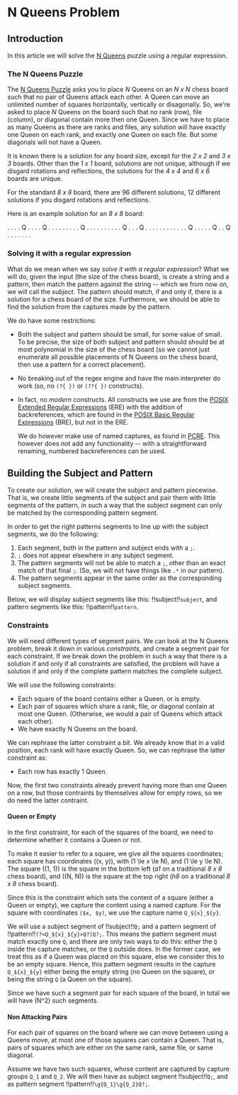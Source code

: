 # N Queens Problem

<!-- %%% include: chess_board -->

## Introduction

In this article we will solve the [N Queens](#wiki:Eight_queens_puzzle) puzzle
using a regular expression.

### The N Queens Puzzle

The [N Queens Puzzle](#wiki:Eight_queens_puzzle) asks you to place
*N* Queens on an *N x N* chess board such that no pair of Queens
attack each other. A Queen can move an unlimited number of squares
horizontally, vertically or disagonally. So, we're asked to place
*N* Queens on the board such that no rank (row), file (column), or 
diagonal contain more then one Queen. Since we have to place as many
Queens as there are ranks and files, any solution will have exactly
one Queen on each rank, and exactly one Queen on each file. But some
diagonals will not have a Queen.

It is known there is a solution for any board size, except for the
*2 x 2* and *3 x 3* boards. Other than the *1 x 1* board, solutions
are not unique, although if we disgard rotations and reflections,
the solutions for the *4 x 4* and *6 x 6* boards are unique.

For the standard *8 x 8* board, there are 96 different solutions,
12 different solutions if you disgard rotations and reflections.

Here is an example solution for an *8 x 8* board:

<div class = "chess-board">
. . . . Q . . .
. Q . . . . . .
. . . Q . . . .
. . . . . . Q .
. . Q . . . . .
. . . . . . . Q
. . . . . Q . .
Q . . . . . . .
</div>


### Solving it with a regular expression

What do we mean when we say *solve it with a regular expression*?
What we will do, given the input (the size of the chess board), is
create a string and a pattern, then match the pattern against the
string -- which we from now on, we will call the *subject*.
The pattern should match, if and only if, there is a solution
for a chess board of the size. Furthermore, we should be able to
find the solution from the captures made by the pattern.

We do have some restrictions:

* Both the subject and pattern should be small, for some value of small.
  To be precise, the size of both subject and pattern should should be
  at most polynomial in the size of the chess board (so we cannot just
  enumerate all possible placements of N Queens on the chess board, then
  use a pattern for a correct placement).

* No breaking out of the regex engine and have the main interpreter do
  work (so, no `(?{ })` or `(??{ })` constructs).

* In fact, no *modern* constructs. All constructs we use are from the
  [POSIX Extended Regular
   Expressions](#wiki:Regular_expression#POSIX_extended) (ERE)
  with the addition of backreferences, which are found in the
  [POSIX Basic Regular
   Expressions](#wiki:Regular_expression#POSIX_basic_and_extended) (BRE),
   but not in the ERE.

   We do however make use of named captures, as found in 
   [PCRE](Perl_Compatible_Regular_Expressions). This however does not
   add any functionality -- with a straightforward renaming, numbered
   backreferences can be used.


## Building the Subject and Pattern

To create our solution, we will create the subject and pattern
piecewise. That is, we create little segments of the subject and
pair them with little segments of the pattern, in such a way that
the subject segment can only be matched by the corresponding 
pattern segment.

In order to get the right patterns segments to line up with the
subject segments, we do the following:

1. Each segment, both in the pattern and subject ends with a `;`. 
2. `;` does not appear elsewhere in any subject segment.
3. The pattern segments will not be able to match a `;`, other 
   than an exact match of that final `;`. (So, we will not have
   things like `.*` in our pattern).
4. The pattern segments appear in the same order as the corresponding
   subject segments.

Below, we will display subject segments like this: !!subject!!`subject`,
and pattern segments like this: !!pattern!!`pattern`.

### Constraints

We will need different types of segment pairs. We can look at the
N Queens problem, break it down in various *constraints*, and create
a segment pair for each constraint. If we break down the problem in
such a way that there is a solution if and only if all constraints
are satisfied, the problem will have a solution if and only if the
complete pattern matches the complete subject.

We will use the following constraints:

* Each square of the board contains either a Queen, or is empty.
* Each pair of squares which share a rank, file, or diagonal contain
  at most one Queen. (Otherwise, we would a pair of Queens which attack
  each other).
* We have exactly N Queens on the board.

We can rephrase the latter constraint a bit. We already know that in
a valid position, each rank will have exactly Queen. So, we can rephrase
the latter constraint as:

* Each row has exactly 1 Queen.

Now, the first two constraints already prevent having more than one Queen
on a row, but those contraints by themselves allow for empty rows, so
we do need the latter contraint.


#### Queen or Empty

In the first constraint, for each of the squares of the board,
we need to determine whether it contains a Queen or not. 

To make it easier to refer to a square, we give all the squares
coordinates; each square has coordinates \((x, y)\), with
\(1 \le x \le N\), and \(1 \le y \le N\). The square \((1, 1)\)
is the square in the bottom left (*a1* on a traditional *8 x 8*
chess board), and \((N, N)\) is the square at the top right
(*h8* on a traditional *8 x 8* chess board).

Since this is the constraint which sets the content of a square
(either a Queen or empty), we capture the content using a named
capture. For the square with coordinates `($x, $y)`, we use the
capture name `Q_${x}_${y}`.

We will use a subject segment of !!subject!!`Q;` and a pattern segment of
!!pattern!!`(?<Q_${x}_${y}>Q?)Q?;`. This means the pattern segment must
match exactly one `Q`, and there are only two ways to do this:
either the `Q` inside the capture matches, or the `Q` outside does.
In the former case, we treat this as if a Queen was placed on this
square, else we consider this to be an empty square. Hence, this pattern
segment results in the capture `Q_${x}_${y}` either being the empty
string (no Queen on the square), or being the string `Q` (a Queen on
the square).

Since we have such a segment pair for each square of the board, in
total we will have \(N^2\) such segments.

#### Non Attacking Pairs

For each pair of squares on the board where we can move between using
a Queens move, at most one of those squares can contain a Queen. That
is, pairs of squares which are either on the same rank, same file, or
same diagonal.

Assume we have two such squares, whose content are captured by
capture groups `Q_1` and `Q_2`. We will then have as subject segment
!!subject!!`Q;`, and as pattern segment !!pattern!!`\g{Q_1}\g{Q_2}Q?;`.
